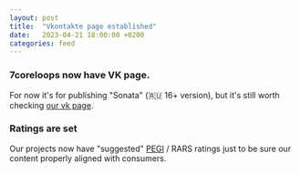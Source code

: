 ```yaml
---
layout: post
title:  "Vkontakte page established"
date:   2023-04-21 18:00:00 +0200
categories: feed
---
```


### 7coreloops now have VK page.

For now it's for publishing "Sonata" (🇷🇺 16+ version), but it's still worth checking [our vk page](https://vk.com/7coreloops).

### Ratings are set

Our projects now have "suggested" [PEGI](https://pegi.info/) / RARS ratings just to be sure our content properly aligned with consumers.
